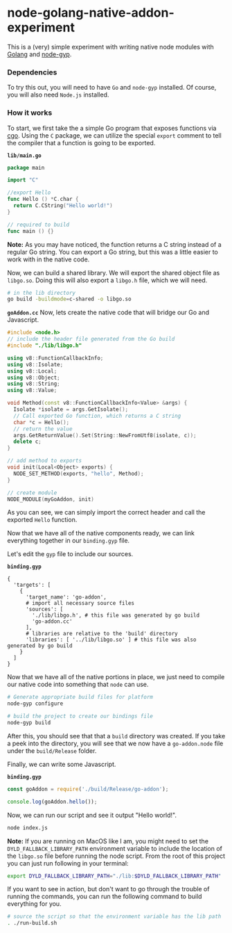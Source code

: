 # node-golang-native-addon-experiment

This is a (very) simple experiment with writing native node modules with [Golang](https://golang.org)
and [node-gyp](https://github.com/node/node-gyp).

### Dependencies

To try this out, you will need to have `Go` and `node-gyp` installed. Of course, you will also need
`Node.js` installed.

### How it works

To start, we first take the a simple Go program that exposes functions via [cgo](https://golang.org/cmd/cgo/).
Using the `C` package, we can utilize the special `export` comment to tell the compiler that a function is going
to be exported.

**`lib/main.go`**
```go
package main

import "C"

//export Hello
func Hello () *C.char {
  return C.CString("Hello world!")
}

// required to build
func main () {}
```

**Note:** As you may have noticed, the function returns a C string instead of a regular Go string.
You can export a Go string, but this was a little easier to work with in the native code.

Now, we can build a shared library. We will export the shared object file as `libgo.so`. Doing this will
also export a `libgo.h` file, which we will need.

```bash
# in the lib directory
go build -buildmode=c-shared -o libgo.so
```

**`goAddon.cc`**
Now, lets create the native code that will bridge our Go and Javascript.

```c++
#include <node.h>
// include the header file generated from the Go build
#include "./lib/libgo.h"

using v8::FunctionCallbackInfo;
using v8::Isolate;
using v8::Local;
using v8::Object;
using v8::String;
using v8::Value;

void Method(const v8::FunctionCallbackInfo<Value> &args) {
  Isolate *isolate = args.GetIsolate();
  // Call exported Go function, which returns a C string
  char *c = Hello();
  // return the value
  args.GetReturnValue().Set(String::NewFromUtf8(isolate, c));
  delete c;
}

// add method to exports
void init(Local<Object> exports) {
  NODE_SET_METHOD(exports, "hello", Method);
}

// create module
NODE_MODULE(myGoAddon, init)
```

As you can see, we can simply import the correct header and call the exported `Hello` function.

Now that we have all of the native components ready, we can link everything together in our `binding.gyp` file.

Let's edit the `gyp` file to include our sources.

**`binding.gyp`**
```gyp
{
  'targets': [
    {
      'target_name': 'go-addon',
      # import all necessary source files
      'sources': [
        './lib/libgo.h', # this file was generated by go build
        'go-addon.cc'
      ],
      # libraries are relative to the 'build' directory
      'libraries': [ '../lib/libgo.so' ] # this file was also generated by go build
    }
  ]
}
```

Now that we have all of the native portions in place, we just need to compile our native code into something
that `node` can use.

```bash
# Generate appropriate build files for platform
node-gyp configure

# build the project to create our bindings file
node-gyp build
```

After this, you should see that that a `build` directory was created. If you take a peek into the directory,
you will see that we now have a `go-addon.node` file under the `build/Release` folder.

Finally, we can write some Javascript.

**`binding.gyp`**
```js
const goAddon = require('./build/Release/go-addon');

console.log(goAddon.hello());
```

Now, we can run our script and see it output "Hello world!".

```bash
node index.js
```

**Note:** If you are running on MacOS like I am, you might need to set the `DYLD_FALLBACK_LIBRARY_PATH`
environment variable to include the location of the `libgo.so` file before running the node script. From
the root of this project you can just run following in your terminal:

```bash
export DYLD_FALLBACK_LIBRARY_PATH="./lib:$DYLD_FALLBACK_LIBRARY_PATH"
```

If you want to see in action, but don't want to go through the trouble of running the commands, you can run
the following command to build everything for you.

```bash
# source the script so that the environment variable has the lib path
. ./run-build.sh
```



